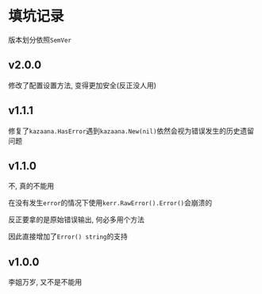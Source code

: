 # 填坑记录

版本划分依照`SemVer`

## v2.0.0

修改了配置设置方法, 变得更加安全(反正没人用)

## v1.1.1

修复了`kazaana.HasError`遇到`kazaana.New(nil)`依然会视为错误发生的历史遗留问题

## v1.1.0

不, 真的不能用

在没有发生`error`的情况下使用`kerr.RawError().Error()`会崩溃的

反正要拿的是原始错误输出, 何必多用个方法

因此直接增加了`Error() string`的支持

## v1.0.0

李姐万岁, 又不是不能用